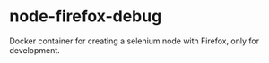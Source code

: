 # node-firefox-debug
Docker container for creating a selenium node with Firefox, only for development.
